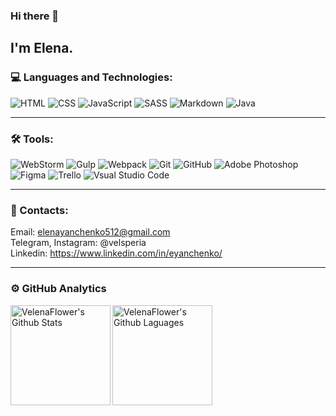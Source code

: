### Hi there 👋

## I'm Elena. 
<!-- I'm a beginner *Front-end developer* from Minsk. -->

### 💻 Languages and Technologies:
![HTML](https://img.shields.io/badge/-HTML-404040?style=flat&logo=html5) 
![CSS](https://img.shields.io/badge/-CSS-404040?style=flat&logo=CSS3&logoColor=1572B6)
![JavaScript](https://img.shields.io/badge/-JavaScript-404040?style=flat&logo=JavaScript)
![SASS](https://img.shields.io/badge/-SASS-404040?style=flat&logo=sass)
![Markdown](https://img.shields.io/badge/-Markdown-404040?style=flat&logo=Markdown)
![Java](https://img.shields.io/badge/-Java-404040?style=flat&logo=Java)  
<!-- ![Bootstrap](https://img.shields.io/badge/-Bootstrap-404040?style=flat&logo=bootstrap)
![React](https://img.shields.io/badge/-React-404040?style=flat&logo=react) --> 
---
### 🛠 Tools:   
![WebStorm](https://img.shields.io/badge/-WebStorm-404040?style=flat&logo=webstorm)
![Gulp](https://img.shields.io/badge/-Gulp-404040?style=flat&logo=gulp)
![Webpack](https://img.shields.io/badge/-Webpack-404040?style=flat&logo=webpack)
![Git](https://img.shields.io/badge/-Git-404040?style=flat&logo=git)
![GitHub](https://img.shields.io/badge/-GitHub-404040?style=flat&logo=GitHub)
![Adobe Photoshop](https://img.shields.io/badge/-Photoshop-404040?style=flat&logo=Adobe-Photoshop)
![Figma](https://img.shields.io/badge/-Figma-404040?style=flat&logo=figma)
![Trello](https://img.shields.io/badge/-Trello-333333?style=flat&logo=Trello&logoColor=0079BF)
![Vsual Studio Code](https://img.shields.io/badge/-Visual_Studio_Code-404040?style=flat&logo=visual-studio-code&logoColor=007ACC) 

---
### 💬 Contacts:
Email: elenayanchenko512@gmail.com   
Telegram, Instagram: @velsperia   
Linkedin: https://www.linkedin.com/in/eyanchenko/   

---
### ⚙️ GitHub Analytics   

<img height="160em" align="left" alt="VelenaFlower's Github Stats" src="https://github-readme-stats.codestackr.vercel.app/api?username=VelenaFlower&theme=cobalt&show_icons=true&include_all_commits=true" /> 
<img height="160em" align="rigth" alt="VelenaFlower's Github Laguages" src="https://github-readme-stats-eight-theta.vercel.app/api/top-langs/?username=VelenaFlower&theme=cobalt&layout=compact&hide=php" />

<!--
**VelenaFlower/VelenaFlower** is a ✨ _special_ ✨ repository because its `README.md` (this file) appears on your GitHub profile.

Here are some ideas to get you started:

- 🔭 I’m currently working on ...
- 🌱 I’m currently learning ...
- 👯 I’m looking to collaborate on ...
- 🤔 I’m looking for help with ...
- 💬 Ask me about ...
- 📫 How to reach me: ...
- 😄 Pronouns: ...
- ⚡ Fun fact: ...
-->
